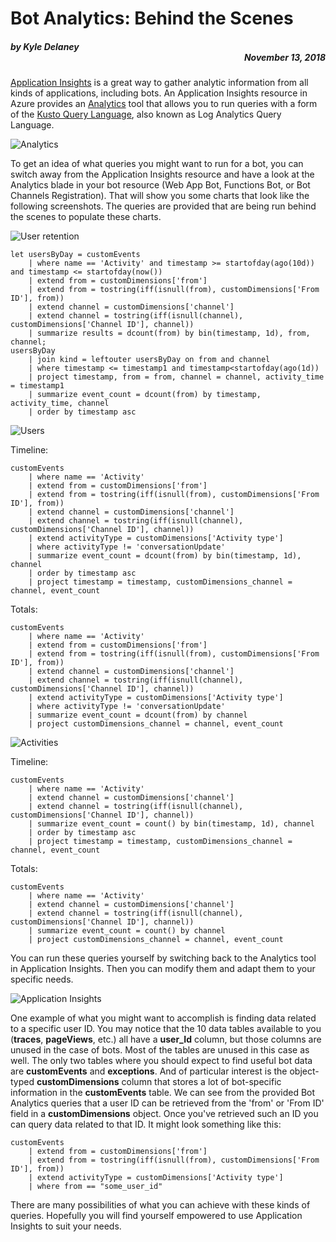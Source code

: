 # Bot Analytics: Behind the Scenes
##### by Kyle Delaney <div style="text-align: right">November 13, 2018</div>

[Application Insights](https://docs.microsoft.com/en-us/azure/application-insights/app-insights-overview) is a great way to gather analytic information from all kinds of applications, including bots. An Application Insights resource in Azure provides an [Analytics](https://docs.microsoft.com/en-us/azure/application-insights/app-insights-analytics) tool that allows you to run queries with a form of the [Kusto Query Language](https://docs.microsoft.com/en-us/azure/kusto/query/tutorial), also known as Log Analytics Query Language. 

![Analytics](https://docs.microsoft.com/en-us/azure/application-insights/media/app-insights-analytics/001.png)

To get an idea of what queries you might want to run for a bot, you can switch away from the Application Insights resource and have a look at the Analytics blade in your bot resource (Web App Bot, Functions Bot, or Bot Channels Registration). That will show you some charts that look like the following screenshots. The queries are provided that are being run behind the scenes to populate these charts.

![User retention](https://docs.microsoft.com/en-us/azure/bot-service/media/analytics-retention.png)

	let usersByDay = customEvents
		| where name == 'Activity' and timestamp >= startofday(ago(10d)) and timestamp <= startofday(now())
		| extend from = customDimensions['from']
		| extend from = tostring(iff(isnull(from), customDimensions['From ID'], from))
		| extend channel = customDimensions['channel']
		| extend channel = tostring(iff(isnull(channel), customDimensions['Channel ID'], channel))
		| summarize results = dcount(from) by bin(timestamp, 1d), from, channel;
	usersByDay
		| join kind = leftouter usersByDay on from and channel
		| where timestamp <= timestamp1 and timestamp<startofday(ago(1d))
		| project timestamp, from = from, channel = channel, activity_time = timestamp1
		| summarize event_count = dcount(from) by timestamp, activity_time, channel
		| order by timestamp asc

![Users](https://i.stack.imgur.com/Z0deg.jpg)

Timeline:

	customEvents
		| where name == 'Activity'
		| extend from = customDimensions['from']
		| extend from = tostring(iff(isnull(from), customDimensions['From ID'], from))
		| extend channel = customDimensions['channel']
		| extend channel = tostring(iff(isnull(channel), customDimensions['Channel ID'], channel))
		| extend activityType = customDimensions['Activity type']
		| where activityType != 'conversationUpdate'
		| summarize event_count = dcount(from) by bin(timestamp, 1d), channel
		| order by timestamp asc
		| project timestamp = timestamp, customDimensions_channel = channel, event_count

Totals:

	customEvents
		| where name == 'Activity'
		| extend from = customDimensions['from']
		| extend from = tostring(iff(isnull(from), customDimensions['From ID'], from))
		| extend channel = customDimensions['channel']
		| extend channel = tostring(iff(isnull(channel), customDimensions['Channel ID'], channel))
		| extend activityType = customDimensions['Activity type']
		| where activityType != 'conversationUpdate'
		| summarize event_count = dcount(from) by channel
		| project customDimensions_channel = channel, event_count

![Activities](https://i.stack.imgur.com/8TUnX.jpg)

Timeline:

	customEvents
		| where name == 'Activity'
		| extend channel = customDimensions['channel']
		| extend channel = tostring(iff(isnull(channel), customDimensions['Channel ID'], channel))
		| summarize event_count = count() by bin(timestamp, 1d), channel
		| order by timestamp asc
		| project timestamp = timestamp, customDimensions_channel = channel, event_count

Totals:

	customEvents
		| where name == 'Activity'
		| extend channel = customDimensions['channel']
		| extend channel = tostring(iff(isnull(channel), customDimensions['Channel ID'], channel))
		| summarize event_count = count() by channel
		| project customDimensions_channel = channel, event_count

You can run these queries yourself by switching back to the Analytics tool in Application Insights. Then you can modify them and adapt them to your specific needs.

![Application Insights](https://i.stack.imgur.com/9WaVD.jpg)

One example of what you might want to accomplish is finding data related to a specific user ID. You may notice that the 10 data tables available to you (**traces**, **pageViews**, etc.) all have a **user_Id** column, but those columns are unused in the case of bots. Most of the tables are unused in this case as well. The only two tables where you should expect to find useful bot data are **customEvents** and **exceptions**. And of particular interest is the object-typed **customDimensions** column that stores a lot of bot-specific information in the **customEvents** table. We can see from the provided Bot Analytics queries that a user ID can be retrieved from the 'from' or 'From ID' field in a **customDimensions** object. Once you've retrieved such an ID you can query data related to that ID. It might look something like this:

	customEvents
		| extend from = customDimensions['from']
		| extend from = tostring(iff(isnull(from), customDimensions['From ID'], from))
		| extend activityType = customDimensions['Activity type']
		| where from == "some_user_id"

There are many possibilities of what you can achieve with these kinds of queries. Hopefully you will find yourself empowered to use Application Insights to suit your needs.

[//]: # (
[![Users][1]][1]
[![Activities][2]][2]
[![User retention][3]][3]
  [1]: https://i.stack.imgur.com/Z0deg.jpg
  [2]: https://i.stack.imgur.com/8TUnX.jpg
  [3]: https://i.stack.imgur.com/ynx5N.jpg
)

[//]: # (
Examples of who this blog is for:
https://stackoverflow.com/questions/53149454/in-azure-bot-analytics-blade-how-do-i-get-data-on-a-specific-user-id
)
